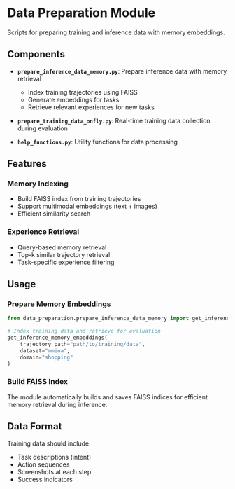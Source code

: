 # Data Preparation Module

Scripts for preparing training and inference data with memory embeddings.

## Components

- **`prepare_inference_data_memory.py`**: Prepare inference data with memory retrieval
  - Index training trajectories using FAISS
  - Generate embeddings for tasks
  - Retrieve relevant experiences for new tasks

- **`prepare_training_data_onfly.py`**: Real-time training data collection during evaluation

- **`help_functions.py`**: Utility functions for data processing

## Features

### Memory Indexing
- Build FAISS index from training trajectories
- Support multimodal embeddings (text + images)
- Efficient similarity search

### Experience Retrieval
- Query-based memory retrieval
- Top-k similar trajectory retrieval
- Task-specific experience filtering

## Usage

### Prepare Memory Embeddings

```python
from data_preparation.prepare_inference_data_memory import get_inference_memory_embeddings

# Index training data and retrieve for evaluation
get_inference_memory_embeddings(
    trajectory_path="path/to/training/data",
    dataset="mmina",
    domain="shopping"
)
```

### Build FAISS Index

The module automatically builds and saves FAISS indices for efficient memory retrieval during inference.

## Data Format

Training data should include:
- Task descriptions (intent)
- Action sequences
- Screenshots at each step
- Success indicators

